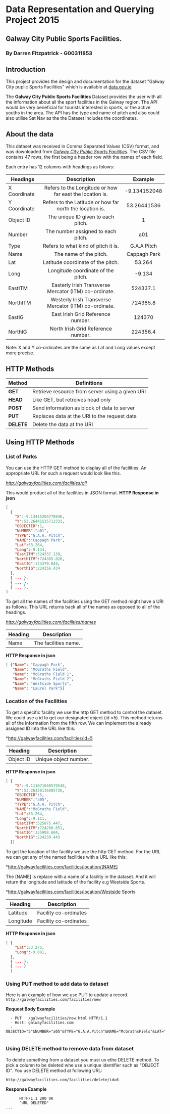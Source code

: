 # Data Representation and Querying Project 2015
## Galway City Public Sports Facilities.
### By Darren Fitzpatrick - G00311853

## Introduction
This project provides the design and documentation for the dataset "Galway City puplic Sports Facilities" which is available at [data.gov.ie](http://data.gov.ie)

The **Galway City Public Sports Facilities** Dataset provides the user with all the information about all the sport facilities in the Galway region. The API would be very beneficial for tourists interested in sports, or the active youths in the area. The API has the type and name of pitch and also could also utilise Sat Nav as the the Dataset includes the coordinates.

## About the data
This dataset was received in Comma Separated Values (CSV) format, and was downloaded from [*Galway City Public Sports Facilities*](https://data.gov.ie/dataset/galway-city-public-sports-facilities/resource/2db7c358-4ec1-4cfb-9456-d935cc0157aa).
The CSV file contains 47 rows, the first being a header row with the names of each field.

Each entry has 12 columns with headings as folows:

| Headings       | Description                                                 | Example        |
| -------------- |:-----------------------------------------------------------:|:--------------:|
|X Coordinate    | Refers to the Longitude or how far east the location is.    | -9.134152048   |
|Y Coordinate    | Refers to the Latitude or how far north the location is.    | 53.26441536    |
|Object ID       | The unique ID given to each pitch.                          | 1              |
|Number          | The number assigned to each pitch.                          | a01            |
|Type            | Refers to what kind of pitch it is.                         | G.A.A Pitch    |
|Name            | The name of the pitch.                                      | Cappagh Park   |
|Lat             | Latitude coordinate of the pitch.                           | 53.264         |
|Long            | Longitude coordinate of the pitch.                          | -9.134         |
|EastITM         | Easterly Irish Transverse Mercator (ITM) co-ordinate.       | 524337.1       |
|NorthITM        | Westerly Irish Transverse Mercator (ITM) co-ordinate.       | 724385.8       |
|EastIG          | East Irish Grid Reference number.                           | 124370         |
|NorthIG         | North Irish Grid Reference number.                          | 224356.4       |

Note: X and Y co-ordinates are the same as Lat and Long values except more precise.

## HTTP Methods 
|Method     | Definitions                                     |
|---------- |-------------------------------------------------|
|**GET**    | Retrieve resource from server using a given URI |   
|**HEAD**   | Like GET, but retreives head only               |
|**POST**   | Send information as block of data to server     | 
|**PUT**    | Replaces data at the URI to the request data    | 
|**DELETE** | Delete the data at the URI                      |

## Using HTTP Methods
### List of Parks

You can use the HTTP GET method to display all of the facilities.
An appropriate URL for such a request would look like this.

*http://galwayfacilities.com/facilities/all*

This would product all of the facilities in JSON format.
**HTTP Response in json**
```json
[
  {
    "X":-9.13415204770846,
    "Y":53.26441535713331,
    "OBJECTID":1,
    "NUMBER":"a01",
    "TYPE":"G.A.A. Pitch",
    "NAME":"Cappagh Park",
    "Lat":53.264,
    "Long":-9.134,
    "EastITM":524337.139,
    "NorthITM":724385.826,
    "EastIG":124370.044,
    "NorthIG":224356.434
  },
  { ... },
  { ... },
  { ... },
] 
```
To get all the names of the facilities using the GET method might have a URl as follows.
This URL returns back all of the names as opposed to all of the headings.

*http://galwayfacilities.com/facilities/names*

| Heading | Description|
| ------------- |:--------------------:|
| Name          | The facilities name. |

**HTTP Response in json**
```JSON
[ {"Name": "Cappagh Park", 
   "Name": "McGraths Field",
   "Name": "McGraths Field 1",
   "Name": "McGraths Field 2",
   "Name": "Westside Sports",
   "Name": "Laurel Park"}]
```

### Location of the Facilities 
To get a specific facility we use the http GET method to control the dataset. We could use a id to get our designated object (id =5). This method returns all of the information from the fifth row. We can implement the already assigned ID into the URL like this: 

*http://galwayfacilities.com/facilities/id=5

| Heading | Description|
| ------------- |:--------------------:|
| Object ID     | Unique object number.|

**HTTP Response in json**
```JSON
[ {
    "X":-9.111071048579548,
    "Y":53.26358136885726,
    "OBJECTID":5,
    "NUMBER":"a05",
    "TYPE":"G.A.A. Pitch",
    "NAME":"McGraths Field",
    "Lat":53.264,
    "Long":-9.111,
    "EastITM":525875.447,
    "NorthITM":724268.851,
    "EastIG":125908.684,
    "NorthIG":224239.443
  }]
```

 
To get the location of the facility we use the http GET method. For the URL we can get any of the named facilities with a URL like this:

*http://galwayfacilities.com/facilities/location/[NAME]

The [NAME] is replace with a name of a facility in the dataset. And it will return the longitude and latitude of the facility e.g Westside Sports.

*http://galwayfacilities.com/facilities/location/Westside Sports

| Heading | Description|
|-----------|:---------------------:|
| Latitude  | Facility co-ordinates |
| Longitude | Facility co-ordinates |

**HTTP Response in json**
```JSON
[ {
    "Lat":53.275,
    "Long":-9.081,
  },
  { ... },
  { ... }
  ]
```
### Using PUT method to add data to dataset
Here is an example of how we use PUT to update a record.
``` http://galwayfacilities.com/facilities/new ```

**Request Body Example**
```
  - PUT   /galwayfacilities/new.html HTTP/1.1
  - Host: galwayfacilities.com
  - OBJECTID="5"&NUMBER="a05"&TYPE="G.A.A.Pitch"&NAME="McGrathsFiels"&LAT="53.262"&LONG="-9.134"
  
```
### Using DELETE method to remove data from dataset
To delete something from a dataset you must us ethe DELETE method.
To pick a column to be deleted whe use a unique identifier such as "OBJECT ID".
You use DELETE method at following URL:

``` http://galwayfacilities.com/facilities/delete/id=6 ```

**Response Example**
```
      HTTP/1.1 200 OK
      "URL DELETED"
...
```


